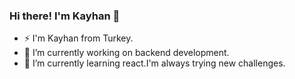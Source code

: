 ### Hi there! I'm Kayhan 👋


- ⚡ I'm Kayhan from Turkey.
- 🔭 I’m currently working on backend development.
- 🌱 I’m currently learning react.I'm always trying new challenges.
